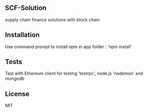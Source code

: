 ## SCF-Solution

supply chain finance solutions with block chain

## Installation

Use command prompt to install npm in app folder : 'npm install'

## Tests

Test with Ethereum client for testing 'testrpc', node.js 'nodemon' and mongodb

## License

MIT

